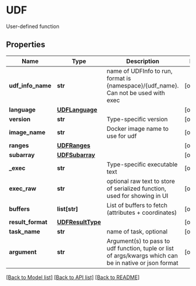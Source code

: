 # UDF

User-defined function
## Properties
Name | Type | Description | Notes
------------ | ------------- | ------------- | -------------
**udf_info_name** | **str** | name of UDFInfo to run, format is {namespace}/{udf_name}. Can not be used with exec | [optional] 
**language** | [**UDFLanguage**](UDFLanguage.md) |  | [optional] 
**version** | **str** | Type-specific version | [optional] 
**image_name** | **str** | Docker image name to use for udf | [optional] 
**ranges** | [**UDFRanges**](UDFRanges.md) |  | [optional] 
**subarray** | [**UDFSubarray**](UDFSubarray.md) |  | [optional] 
**_exec** | **str** | Type-specific executable text | [optional] 
**exec_raw** | **str** | optional raw text to store of serialized function, used for showing in UI | [optional] 
**buffers** | **list[str]** | List of buffers to fetch (attributes + coordinates) | [optional] 
**result_format** | [**UDFResultType**](UDFResultType.md) |  | [optional] 
**task_name** | **str** | name of task, optional | [optional] 
**argument** | **str** | Argument(s) to pass to udf function, tuple or list of args/kwargs which can be in native or json format | [optional] 

[[Back to Model list]](../README.md#documentation-for-models) [[Back to API list]](../README.md#documentation-for-api-endpoints) [[Back to README]](../README.md)


